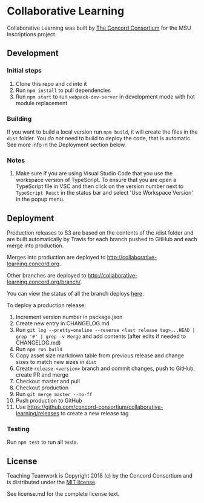 # Collaborative Learning

Collaborative Learning was built by [The Concord Consortium](http://concord.org/) for the
MSU Inscriptions project.

## Development

### Initial steps

1. Clone this repo and `cd` into it
2. Run `npm install` to pull dependencies
3. Run `npm start` to run `webpack-dev-server` in development mode with hot module replacement

### Building

If you want to build a local version run `npm build`, it will create the files in the `dist` folder.
You *do not* need to build to deploy the code, that is automatic.  See more info in the Deployment section below.

### Notes

1. Make sure if you are using Visual Studio Code that you use the workspace version of TypeScript.
   To ensure that you are open a TypeScript file in VSC and then click on the version number next to
   `TypeScript React` in the status bar and select 'Use Workspace Version' in the popup menu.

## Deployment

Production releases to S3 are based on the contents of the /dist folder and are built automatically by Travis
for each branch pushed to GitHub and each merge into production.

Merges into production are deployed to http://collaborative-learning.concord.org.

Other branches are deployed to http://collaborative-learning.concord.org/branch/<name>.

You can view the status of all the branch deploys [here](https://travis-ci.org/concord-consortium/collaborative-learning/branches).

To deploy a production release:

1. Increment version number in package.json
2. Create new entry in CHANGELOG.md
3. Run `git log --pretty=oneline --reverse <last release tag>...HEAD | grep '#' | grep -v Merge` and add contents (after edits if needed to CHANGELOG.md)
4. Run `npm run build`
5. Copy asset size markdown table from previous release and change sizes to match new sizes in `dist`
6. Create `release-<version>` branch and commit changes, push to GitHub, create PR and merge
7. Checkout master and pull
8. Checkout production
9. Run `git merge master --no-ff`
10. Push production to GitHub
11. Use https://github.com/concord-consortium/collaborative-learning/releases to create a new release tag

### Testing

Run `npm test` to run all tests.

## License

Teaching Teamwork is Copyright 2018 (c) by the Concord Consortium and is distributed under the [MIT license](http://www.opensource.org/licenses/MIT).

See license.md for the complete license text.